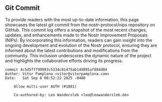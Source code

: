 ## Git Commit
To provide readers with the most up-to-date information, this page showcases the latest git commit from the nostr-protocol/nips repository on GitHub. This commit log offers a snapshot of the most recent changes, updates, and enhancements made to the Nostr Improvement Proposals (NIPs). By incorporating this information, readers can gain insight into the ongoing development and evolution of the Nostr protocol, ensuring they are informed about the latest contributions and modifications from the community. This inclusion underscores the dynamic nature of the project and highlights the collaborative efforts driving its progress.

```shell
commit 4c5d5fff99993c5334c81475ab149895af884d04
Author: Vitor Pamplona <vitor@vitorpamplona.com>
Date:   Sat Sep 6 08:52:22 2025 -0400

    Allow multi-user AUTH (#1881)
    
    Co-authored-by: Leo Wandersleb <leo@leowandersleb.de>
```
